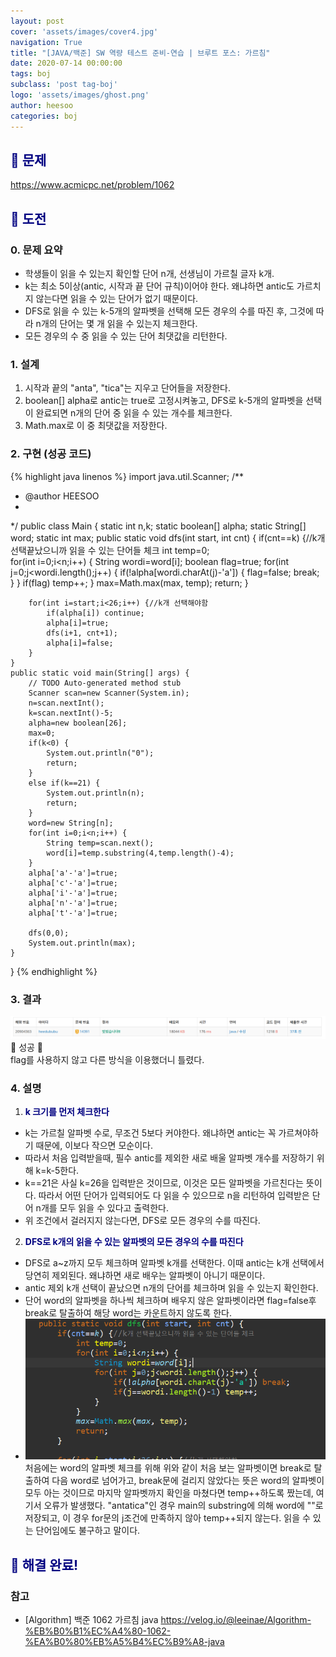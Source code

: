 ```yaml
---
layout: post
cover: 'assets/images/cover4.jpg'
navigation: True
title: "[JAVA/백준] SW 역량 테스트 준비-연습 | 브루트 포스: 가르침"
date: 2020-07-14 00:00:00
tags: boj
subclass: 'post tag-boj'
logo: 'assets/images/ghost.png'
author: heesoo
categories: boj
---
```

## <span style="color:navy">👀 문제</span>
<https://www.acmicpc.net/problem/1062>

## <span style="color:navy">👊 도전</span>

### 0. 문제 요약
- 학생들이 읽을 수 있는지 확인할 단어 n개, 선생님이 가르칠 글자 k개. 
- k는 최소 5이상(antic, 시작과 끝 단어 규칙)이어야 한다. 왜냐하면 antic도 가르치지 않는다면 읽을 수 있는 단어가 없기 때문이다.
- DFS로 읽을 수 있는 k-5개의 알파벳을 선택해 모든 경우의 수를 따진 후, 그것에 따라 n개의 단어는 몇 개 읽을 수 있는지 체크한다.
- 모든 경우의 수 중 읽을 수 있는 단어 최댓값을 리턴한다.

### 1. 설계
1. 시작과 끝의 "anta", "tica"는 지우고 단어들을 저장한다.
2. boolean[] alpha로 antic는 true로 고정시켜놓고, DFS로 k-5개의 알파벳을 선택이 완료되면 n개의 단어 중 읽을 수 있는 개수를 체크한다.
3. Math.max로 이 중 최댓값을 저장한다.

### 2. 구현 (성공 코드)
{% highlight java linenos %}
import java.util.Scanner;
/**
 * @author HEESOO
 *
 */
public class Main {
	static int n,k;
	static boolean[] alpha;
	static String[] word;
	static int max;
	public static void dfs(int start, int cnt) {
		if(cnt==k) {//k개 선택끝났으니까 읽을 수 있는 단어들 체크
			int temp=0;			
			for(int i=0;i<n;i++) {
				String wordi=word[i];
				boolean flag=true;
				for(int j=0;j<wordi.length();j++) {
					if(!alpha[wordi.charAt(j)-'a']) {
						flag=false;
						break;
					}
				}
				if(flag) temp++;
			}
			max=Math.max(max, temp);
			return;
		}
		
		for(int i=start;i<26;i++) {//k개 선택해야함
			if(alpha[i]) continue;
			alpha[i]=true;
			dfs(i+1, cnt+1);
			alpha[i]=false;
		}
	}
	public static void main(String[] args) {
		// TODO Auto-generated method stub
		Scanner scan=new Scanner(System.in);
		n=scan.nextInt();
		k=scan.nextInt()-5;
		alpha=new boolean[26];
		max=0;
		if(k<0) {
			System.out.println("0");
			return;
		}
		else if(k==21) {
			System.out.println(n);
			return;
		}
		word=new String[n];
		for(int i=0;i<n;i++) {
			String temp=scan.next();
			word[i]=temp.substring(4,temp.length()-4);
		}
		alpha['a'-'a']=true;
		alpha['c'-'a']=true;
		alpha['i'-'a']=true;
		alpha['n'-'a']=true;
		alpha['t'-'a']=true;
		
		dfs(0,0);
		System.out.println(max);
	}
}
{% endhighlight %}

### 3. 결과
![실행결과](./assets/images/200712_1.PNG)
🤟 성공 🤟  
flag를 사용하지 않고 다른 방식을 이용했더니 틀렸다.

### 4. 설명
1. **<span style="color:navy">k 크기를 먼저 체크한다</span>**  
- k는 가르칠 알파벳 수로, 무조건 5보다 커야한다. 왜냐하면 antic는 꼭 가르쳐야하기 때문에, 이보다 작으면 모순이다.
- 따라서 처음 입력받을때, 필수 antic를 제외한 새로 배울 알파벳 개수를 저장하기 위해 k=k-5한다.
- k==21은 사실 k=26을 입력받은 것이므로, 이것은 모든 알파벳을 가르친다는 뜻이다. 따라서 어떤 단어가 입력되어도 다 읽을 수 있으므로 n을 리턴하여 입력받은 단어 n개를 모두 읽을 수 있다고 출력한다.
- 위 조건에서 걸러지지 않는다면, DFS로 모든 경우의 수를 따진다.

2. **<span style="color:navy">DFS로 k개의 읽을 수 있는 알파벳의 모든 경우의 수를 따진다</span>**
- DFS로 a~z까지 모두 체크하며 알파벳 k개를 선택한다. 이때 antic는 k개 선택에서 당연히 제외된다. 왜냐하면 새로 배우는 알파벳이 아니기 때문이다.
- antic 제외 k개 선택이 끝났으면 n개의 단어를 체크하며 읽을 수 있는지 확인한다. 
- 단어 word의 알파벳을 하나씩 체크하며 배우지 않은 알파벳이라면 flag=false후 break로 탈출하여 해당 word는 카운트하지 않도록 한다.
-  ![실행결과](./assets/images/200714_2.PNG) 
처음에는 word의 알파벳 체크를 위해 위와 같이 처음 보는 알파벳이면 break로 탈출하여 다음 word로 넘어가고, break문에 걸리지 않았다는 뜻은 word의 알파벳이 모두 아는 것이므로 마지막 알파벳까지 확인을 마쳤다면 temp++하도록 짰는데, 여기서 오류가 발생했다. "antatica"인 경우 main의 substring에 의해 word에 ""로 저장되고, 이 경우 for문의 j조건에 만족하지 않아 temp++되지 않는다. 읽을 수 있는 단어임에도 불구하고 말이다.

## <span style="color:navy">👏 해결 완료!</span>

### 참고
- [Algorithm] 백준 1062 가르침 java <https://velog.io/@leeinae/Algorithm-%EB%B0%B1%EC%A4%80-1062-%EA%B0%80%EB%A5%B4%EC%B9%A8-java>
